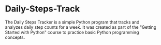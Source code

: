 # Daily-Steps-Track
The Daily Steps Tracker is a simple Python program that tracks and analyzes daily step counts for a week. It was created as part of the "Getting Started with Python" course to practice basic Python programming concepts.
